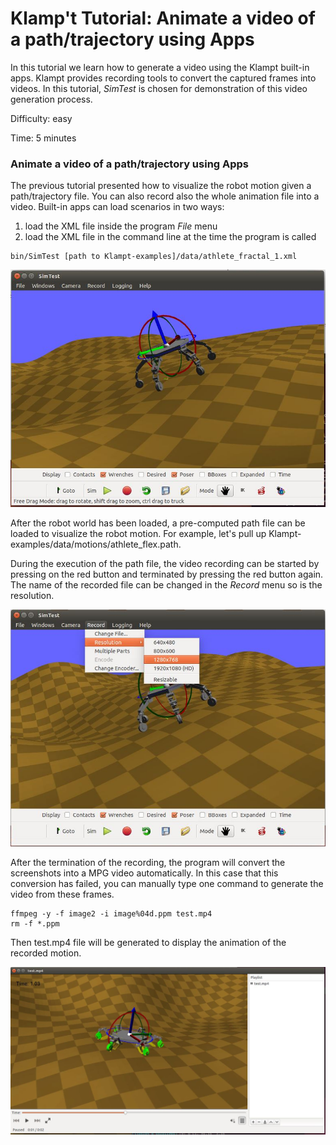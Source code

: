 
# Klamp't Tutorial: Animate a video of a path/trajectory using Apps

In this tutorial we learn how to generate a video using the Klampt built-in apps. Klampt provides recording tools to convert the captured frames into videos. In this tutorial, _SimTest_ is chosen for demonstration of this video generation process.

Difficulty: easy

Time: 5 minutes

### Animate a video of a path/trajectory using Apps

The previous tutorial presented how to visualize the robot motion given a path/trajectory file. You can also record also the whole animation file into a video. Built-in apps can load scenarios in two ways: 

1. load the XML file inside the program _File_ menu
2. load the XML file in the command line at the time the program is called

```
bin/SimTest [path to Klampt-examples]/data/athlete_fractal_1.xml 
```

![Image](images/animation-generation-apps1.jpg)

After the robot world has been loaded, a pre-computed path file can be loaded to visualize the robot motion. For example, let's pull up Klampt-examples/data/motions/athlete_flex.path. 

During the execution of the path file, the video recording can be started by pressing on the red button and terminated by pressing the red button again. The name of the recorded file can be changed in the _Record_ menu so is the resolution.

![Image](images/animation-generation-apps2.jpg)

After the termination of the recording, the program will convert the screenshots into a MPG video automatically. In this case that this conversion has failed, you can manually type one command to generate the video from these frames.

```
ffmpeg -y -f image2 -i image%04d.ppm test.mp4
rm -f *.ppm
```
Then test.mp4 file will be generated to display the animation of the recorded motion.

![Image](images/animation-generation-apps3.jpg)


